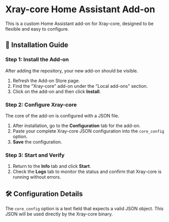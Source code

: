 # Xray-core Home Assistant Add-on
This is a custom Home Assistant add-on for Xray-core, designed to be flexible and easy to configure.

## 🚀 Installation Guide

### Step 1: Install the Add-on
After adding the repository, your new add-on should be visible.
1. Refresh the Add-on Store page.
2. Find the "Xray-core" add-on under the "Local add-ons" section.
3. Click on the add-on and then click **Install**.

### Step 2: Configure Xray-core
The core of the add-on is configured with a JSON file.
1. After installation, go to the **Configuration** tab for the add-on.
2. Paste your complete Xray-core JSON configuration into the `core_config` option.
3. **Save** the configuration.

### Step 3: Start and Verify
1. Return to the **Info** tab and click **Start**.
2. Check the **Logs** tab to monitor the status and confirm that Xray-core is running without errors.
## 🛠️ Configuration Details
The `core_config` option is a text field that expects a valid JSON object. This JSON will be used directly by the Xray-core binary.